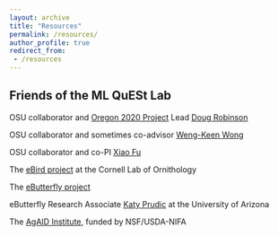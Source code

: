 ```yaml
---
layout: archive
title: "Resources"
permalink: /resources/
author_profile: true
redirect_from:
 - /resources
---
```


## Friends of the ML QuESt Lab
OSU collaborator and [Oregon 2020 Project](https://oregon2020.com/) Lead [Doug Robinson](https://wdouglasrobinson.com/)

OSU collaborator and sometimes co-advisor [Weng-Keen Wong](https://web.engr.oregonstate.edu/~wongwe/)

OSU collaborator and co-PI [Xiao Fu](https://web.engr.oregonstate.edu/~fuxia/)

The [eBird project](https://ebird.org/home) at the Cornell Lab of Ornithology

The [eButterfly project](https://www.e-butterfly.org/)

eButterfly Research Associate [Katy Prudic](https://profiles.arizona.edu/person/klprudic) at the University of Arizona

The [AgAID Institute](https://agaid.org/), funded by NSF/USDA-NIFA
